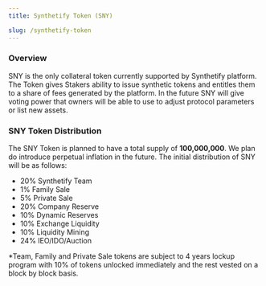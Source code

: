 ```yaml
---
title: Synthetify Token (SNY)

slug: /synthetify-token
---
```


### Overview

SNY is the only collateral token currently supported by Synthetify platform. The Token gives Stakers ability to issue synthetic tokens and entitles them to a share of fees generated by the platform. In the future SNY will give voting power that owners will be able to use to adjust protocol parameters or list new assets.

### SNY Token Distribution

The SNY Token is planned to have a total supply of **100,000,000**. We plan do introduce perpetual inflation in the future. The initial distribution of SNY will be as follows:
* 20% Synthetify Team
* 1% Family Sale
* 5% Private Sale
* 20% Company Reserve
* 10% Dynamic Reserves
* 10% Exchange Liquidity
* 10% Liquidity Mining
* 24% IEO/IDO/Auction

*Team, Family and Private Sale tokens are subject to 4 years lockup program with 10% of tokens unlocked immediately and the rest vested on a block by block basis.

